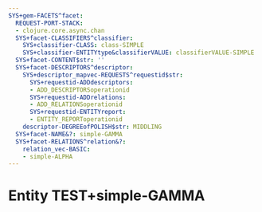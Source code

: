 ```yaml
---
SYS+gem-FACETS^facet:
  REQUEST-PORT-STACK:
  - clojure.core.async.chan
  SYS+facet-CLASSIFIERS^classifier:
    SYS+classifier-CLASS: class-SIMPLE
    SYS+classifier-ENTITYtype&classifierVALUE: classifierVALUE-SIMPLE
  SYS+facet-CONTENT$str: ''
  SYS+facet-DESCRIPTORS^descriptor:
    SYS+descriptor_mapvec-REQUESTS^requestid$str:
      SYS+requestid-ADDdescriptors:
      - ADD_DESCRIPTORSoperationid
      SYS+requestid-ADDrelations:
      - ADD_RELATIONSoperationid
      SYS+requestid-ENTITYreport:
      - ENTITY_REPORToperationid
    descriptor-DEGREEofPOLISH$str: MIDDLING
  SYS+facet-NAME&?: simple-GAMMA
  SYS+facet-RELATIONS^relation&?:
    relation_vec-BASIC:
    - simple-ALPHA
---
```

# Entity TEST+simple-GAMMA


